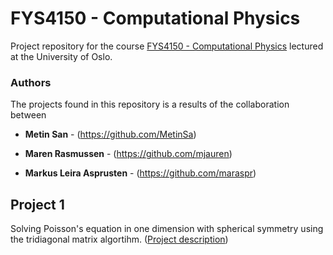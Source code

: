 # FYS4150 - Computational Physics
Project repository for the course [FYS4150 - Computational Physics](http://www.uio.no/studier/emner/matnat/fys/FYS3150/h18/index.html) lectured at the University of Oslo. 

### Authors
The projects found in this repository is a results of the collaboration between

* **Metin San** - (https://github.com/MetinSa)

* **Maren Rasmussen** - (https://github.com/mjauren)

* **Markus Leira Asprusten** - (https://github.com/maraspr)

## Project 1
Solving Poisson's equation in one dimension with spherical symmetry using the tridiagonal matrix algortihm. ([Project description](https://github.com/CompPhysics/ComputationalPhysics/blob/master/doc/Projects/2018/Project1/pdf/Project1.pdf))


